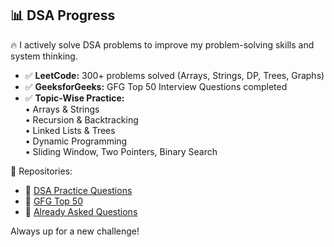 ## 📊 DSA Progress

🔥 I actively solve DSA problems to improve my problem-solving skills and system thinking.

- ✅ **LeetCode:** 300+ problems solved (Arrays, Strings, DP, Trees, Graphs)
- ✅ **GeeksforGeeks:** GFG Top 50 Interview Questions completed
- ✅ **Topic-Wise Practice:**  
  • Arrays & Strings  
  • Recursion & Backtracking  
  • Linked Lists & Trees  
  • Dynamic Programming  
  • Sliding Window, Two Pointers, Binary Search  

📂 Repositories:
- 📘 [DSA Practice Questions](#)
- 📙 [GFG Top 50](#)
- 📕 [Already Asked Questions](#)

 Always up for a new challenge!
